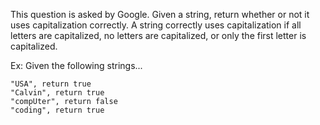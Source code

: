 This question is asked by Google. Given a string, return whether or not it uses capitalization correctly. A string correctly uses capitalization if all letters are capitalized, no letters are capitalized, or only the first letter is capitalized.

Ex: Given the following strings...
````
"USA", return true
"Calvin", return true
"compUter", return false
"coding", return true